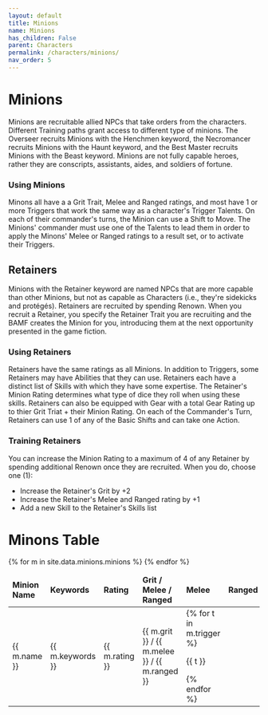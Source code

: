 ```yaml
---
layout: default
title: Minions
name: Minions
has_children: False
parent: Characters
permalink: /characters/minions/
nav_order: 5
---
```


# Minions
Minions are recruitable allied NPCs that take orders from the characters.  Different Training paths grant access to different type of minions.  The Overseer recruits Minions with the Henchmen keyword, the Necromancer recruits Minions with the Haunt keyword, and the Best Master recruits Minions with the Beast keyword.  Minions are not fully capable heroes, rather they are conscripts, assistants, aides, and soldiers of fortune.

### Using Minions
Minons all have a a Grit Trait, Melee and Ranged ratings, and most have 1 or more Triggers that work the same way as a character's Trigger Talents.  On each of their commander's turns, the Minion can use a Shift to Move.  The Minions' commander must use one of the Talents to lead them in order to apply the Minons' Melee or Ranged ratings to a result set, or to activate their Triggers.

## Retainers
Minions with the Retainer keyword are named NPCs that are more capable than other Minions, but not as capable as Characters (i.e., they're sidekicks and protégés).  Retainers are recruited by spending Renown.  When you  recruit a Retainer, you specify the Retainer Trait you are recruiting and the BAMF creates the Minion for you, introducing them at the next opportunity presented in the game fiction.

### Using Retainers
Retainers have the same ratings as all Minions.  In addition to Triggers, some Retainers may have Abilities that they can use.  Retainers each have a distinct list of Skills with which they have some expertise.  The Retainer's Minion Rating determines what type of dice they roll when using these skills.  Retainers can also be equipped with Gear with a total Gear Rating up to thier Grit Triat + their Minion Rating.  On each of the Commander's Turn, Retainers can use 1 of any of the Basic Shifts and can take one Action.

### Training Retainers
You can increase the Minion Rating to a maximum of 4 of any Retainer by spending additional Renown once they are recruited.  When you do, choose one (1):
- Increase the Retainer's Grit by +2
- Increase the Retainer's Melee and Ranged rating by +1
- Add a new Skill to the Retainer's Skills list

# Minons Table

<table>
    <thead>
        <tr style="font-weight: bold;">
            <td>Minion Name</td>
            <td>Keywords</td>
            <td>Rating</td>
            <td>Grit / Melee / Ranged</td>
            <td>Melee</td>
            <td>Ranged</td>
            <td>Triggers</td>
        </tr>
    </thead>
    {% for m in site.data.minions.minions %}
    <tr>
        <td>{{ m.name }}</td>
        <td>{{ m.keywords }}</td>
        <td>{{ m.rating }}</td>
        <td>{{ m.grit }} / {{ m.melee }} / {{ m.ranged }}</td>
        <td>
        {% for t in m.trigger %}
            <p>{{ t }}</p>
        {% endfor %}
        </td>
    </tr>
    {% endfor %}
</table>
    
